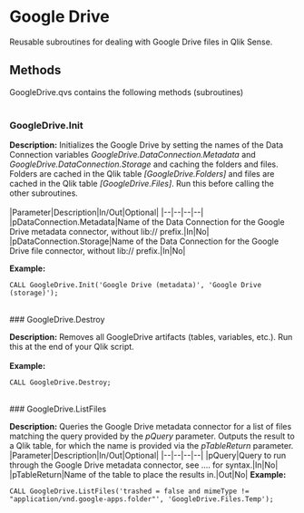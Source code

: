 # Google Drive
Reusable subroutines for dealing with Google Drive files in Qlik Sense.

## Methods
GoogleDrive.qvs contains the following methods (subroutines)  
<br />
### GoogleDrive.Init

**Description:** Initializes the Google Drive by setting the names of the Data Connection variables *GoogleDrive.DataConnection.Metadata* and *GoogleDrive.DataConnection.Storage* and caching the folders and files. Folders are cached in the Qlik table *\[GoogleDrive.Folders\]* and files are cached in the Qlik table *\[GoogleDrive.Files\]*. Run this before calling the other subroutines.  
<br />
|Parameter|Description|In/Out|Optional|
|--|--|--|--|
|pDataConnection.Metadata|Name of the Data Connection for the Google Drive metadata connector, without lib:// prefix.|In|No|
|pDataConnection.Storage|Name of the Data Connection for the Google Drive file connector, without lib:// prefix.|In|No|  

**Example:**

    CALL GoogleDrive.Init('Google Drive (metadata)', 'Google Drive (storage)');
<br />
### GoogleDrive.Destroy

**Description:** Removes all GoogleDrive artifacts (tables, variables, etc.). Run this at the end of your Qlik script.  
<br />
**Example:**

    CALL GoogleDrive.Destroy;
<br />
### GoogleDrive.ListFiles

**Description:** Queries the Google Drive metadata connector for a list of files matching the query provided by the *pQuery* parameter. Outputs the result to a Qlik table, for which the name is provided via the *pTableReturn* parameter.
<br />
|Parameter|Description|In/Out|Optional|
|--|--|--|--|
|pQuery|Query to run through the Google Drive metadata connector, see .... for syntax.|In|No|
|pTableReturn|Name of the table to place the results in.|Out|No| 
**Example:**

    CALL GoogleDrive.ListFiles('trashed = false and mimeType != "application/vnd.google-apps.folder"', 'GoogleDrive.Files.Temp');
<br />
